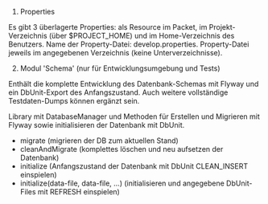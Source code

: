 
1. Properties

Es gibt 3 überlagerte Properties: als Resource im Packet, im Projekt-Verzeichnis (über $PROJECT_HOME) und im Home-Verzeichnis des Benutzers.
Name der Property-Datei: develop.properties. Property-Datei jeweils im angegebenen Verzeichnis (keine Unterverzeichnisse).

2. Modul 'Schema' (nur für Entwicklungsumgebung und Tests)

Enthält die komplette Entwicklung des Datenbank-Schemas mit Flyway und ein DbUnit-Export des Anfangszustand.
Auch weitere vollständige Testdaten-Dumps können ergänzt sein.

Library mit DatabaseManager und Methoden für Erstellen und Migrieren mit Flyway sowie initialisieren der Datenbank mit DbUnit.
- migrate (migrieren der DB zum aktuellen Stand)
- cleanAndMigrate (komplettes löschen und neu aufsetzen der Datenbank)
- initialize (Anfangszustand der Datenbank mit DbUnit CLEAN_INSERT einspielen)
- initialize(data-file, data-file, ...) (initialisieren und angegebene DbUnit-Files mit REFRESH einspielen)
